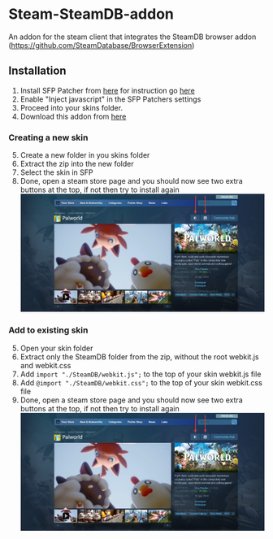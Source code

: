 # Steam-SteamDB-addon
An addon for the steam client that integrates the SteamDB browser addon (https://github.com/SteamDatabase/BrowserExtension)

## Installation
1. Install SFP Patcher from [here](https://github.com/PhantomGamers/SFP/releases) for instruction go [here](https://github.com/PhantomGamers/SFP#instructions)
2. Enable "Inject javascript" in the SFP Patchers settings
3. Proceed into your skins folder.
4. Download this addon from [here](https://download-directory.github.io/?url=https://github.com/tddebart/Steam-SteamDB-addon/tree/main/SteamDB-addon)

### Creating a new skin
5. Create a new folder in you skins folder
6. Extract the zip into the new folder
7. Select the skin in SFP
8. Done, open a steam store page and you should now see two extra buttons at the top, if not then try to install again
![Steam store successful](./Images/steam_store.png)

### Add to existing skin
5. Open your skin folder
6. Extract only the SteamDB folder from the zip, without the root webkit.js and webkit.css
7. Add ```import "./SteamDB/webkit.js";``` to the top of your skin webkit.js file
8. Add ```@import "./SteamDB/webkit.css";``` to the top of your skin webkit.css file
9. Done, open a steam store page and you should now see two extra buttons at the top, if not then try to install again
![Steam store successful](./Images/steam_store.png)